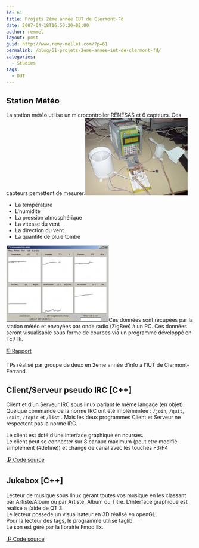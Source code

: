 ```yaml
---
id: 61
title: Projets 2éme année IUT de Clermont-Fd
date: 2007-04-18T16:50:20+02:00
author: remmel
layout: post
guid: http://www.remy-mellet.com/?p=61
permalink: /blog/61-projets-2eme-annee-iut-de-clermont-fd/
categories:
  - Studies
tags:
  - DUT
---
```

## Station Météo

La station météo utilise un microcontroller RENESAS et 6 capteurs. Ces capteurs pemettent de mesurer:[<img src="/wp-content/uploads/2007/04/DSC02316.jpg" width="275" height="206" />](/wp-content/uploads/2007/04/DSC02316.jpg)

  * La température
  * L'humidité
  * La pression atmosphérique
  * La vitesse du vent
  * La direction du vent
  * La quantité de pluie tombé

[<img title="meteo_tcltk" src="/wp-content/uploads/2007/04/meteo_tcltk-300x224.jpg" width="275" height="206" sizes="(max-width: 275px) 100vw, 275px" />](http://www.remy-mellet.com/wp-content/uploads/2007/04/meteo_tcltk.jpg)Ces données sont récupées par la station météo et envoyées par onde radio (ZigBee) à un PC. Ces données seront visualisable sous forme de courbes via un programme développé en Tcl/Tk.

[🖺 Rapport](/wp-content/uploads/2007/04/Rapport-Station-Météo.pdf)

TPs réalisé par groupe de deux en 2ème année d’info à l’IUT de Clermont-Ferrand.

## Client/Serveur pseudo IRC [C++]

Client et d’un Serveur IRC sous linux parlant le même langage (en objet). Quelque commande de la norme IRC ont été implémentée : `/join`, `/quit`, `/exit`, `/topic` et `/list` . Mais les deux programmes Client et Serveur ne respectent pas la norme IRC.

Le client est doté d’une interface graphique en ncurses.  
Le client peut se connecter sur 8 canaux maximum (peut etre modifié simplement (#define)) et change de canal avec les touches F3/F4

[🗜️ Code source](/wp-content/uploads/2011/04/TP_2.IRC.zip)

## Jukebox [C++]

Lecteur de musique sous linux gérant toutes vos musique en les classant par Artiste/Album ou par Artiste, Album ou Titre. L’interface graphique est réalisé a l’aide de QT 3.  
Le lecteur possede un visualisateur en 3D réalisé en openGL.  
Pour la lecteur des tags, le programme utilise taglib.  
Le son est géré par la librairie Fmod Ex.

[🗜️ Code source](/wp-content/uploads/2011/04/jb.zip)